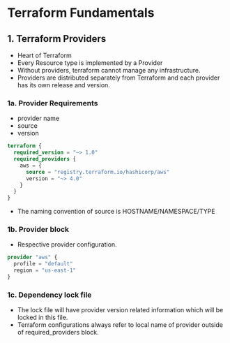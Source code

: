 # Terraform Fundamentals

## 1. Terraform Providers
- Heart of Terraform
- Every Resource type is implemented by a Provider
- Without providers, terraform cannot manage any infrastructure.
- Providers are distributed separately from Terraform and each provider has its own release and version.

### 1a. Provider Requirements
- provider name
- source
- version
```terraform
terraform {
  required_version = "~> 1.0"
  required_providers {
    aws = {
      source = "registry.terraform.io/hashicorp/aws"
      version = "~> 4.0"
    }
  }
}

```
- The naming convention of source is HOSTNAME/NAMESPACE/TYPE

### 1b. Provider block
- Respective provider configuration.

```terraform
provider "aws" {
  profile = "default"
  region = "us-east-1"
}
```

### 1c. Dependency lock file
- The lock file will have provider version related information which will be locked in this file.
- Terraform configurations always refer to local name of provider outside of required_providers block.